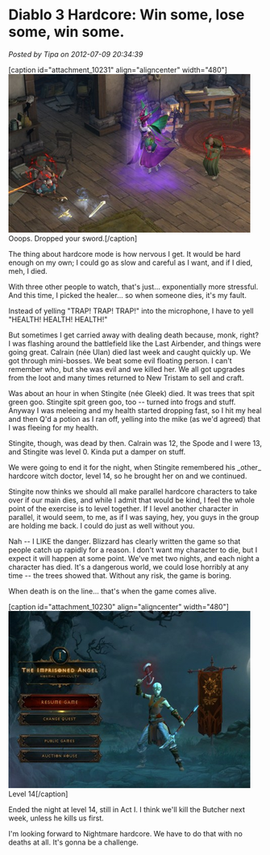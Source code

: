 # Diablo 3 Hardcore: Win some, lose some, win some.

*Posted by Tipa on 2012-07-09 20:34:39*

[caption id="attachment\_10231" align="aligncenter" width="480"][![](../../../uploads/2012/07/Diablo-III-2012-07-08-22-57-50-97-480x315.jpg "Ooops. Dropped your sword.")](../../../uploads/2012/07/Diablo-III-2012-07-08-22-57-50-97.jpg) Ooops. Dropped your sword.[/caption]

The thing about hardcore mode is how nervous I get. It would be hard enough on my own; I could go as slow and careful as I want, and if I died, meh, I died.

With three other people to watch, that's just... exponentially more stressful. And this time, I picked the healer... so when someone dies, it's my fault.

Instead of yelling "TRAP! TRAP! TRAP!" into the microphone, I have to yell "HEALTH! HEALTH! HEALTH!"

But sometimes I get carried away with dealing death because, monk, right? I was flashing around the battlefield like the Last Airbender, and things were going great. Calrain (née Ulan) died last week and caught quickly up. We got through mini-bosses. We beat some evil floating person. I can't remember who, but she was evil and we killed her. We all got upgrades from the loot and many times returned to New Tristam to sell and craft.

Was about an hour in when Stingite (née Gleek) died. It was trees that spit green goo. Stingite spit green goo, too -- turned into frogs and stuff. Anyway I was meleeing and my health started dropping fast, so I hit my heal and then Q'd a potion as I ran off, yelling into the mike (as we'd agreed) that I was fleeing for my health.

Stingite, though, was dead by then. Calrain was 12, the Spode and I were 13, and Stingite was level 0. Kinda put a damper on stuff.

We were going to end it for the night, when Stingite remembered his \_other\_ hardcore witch doctor, level 14, so he brought her on and we continued.

Stingite now thinks we should all make parallel hardcore characters to take over if our main dies, and while I admit that would be kind, I feel the whole point of the exercise is to level together. If I level another character in parallel, it would seem, to me, as if I was saying, hey, you guys in the group are holding me back. I could do just as well without you.

Nah -- I LIKE the danger. Blizzard has clearly written the game so that people catch up rapidly for a reason. I don't want my character to die, but I expect it will happen at some point. We've met two nights, and each night a character has died. It's a dangerous world, we could lose horribly at any time -- the trees showed that. Without any risk, the game is boring.

When death is on the line... that's when the game comes alive.

[caption id="attachment\_10230" align="aligncenter" width="480"][![](../../../uploads/2012/07/Diablo-III-2012-07-08-23-55-57-42-480x352.jpg "Level 14")](../../../uploads/2012/07/Diablo-III-2012-07-08-23-55-57-42.jpg) Level 14[/caption]

Ended the night at level 14, still in Act I. I think we'll kill the Butcher next week, unless he kills us first.

I'm looking forward to Nightmare hardcore. We have to do that with no deaths at all. It's gonna be a challenge.

